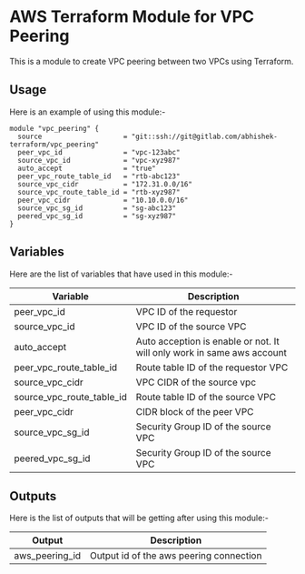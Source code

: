 # AWS Terraform Module for VPC Peering

This is a module to create VPC peering between two VPCs using Terraform.

## Usage

Here is an example of using this module:-

```hcl
module "vpc_peering" {
  source                    = "git::ssh://git@gitlab.com/abhishek-terraform/vpc_peering"
  peer_vpc_id               = "vpc-123abc"
  source_vpc_id             = "vpc-xyz987"
  auto_accept               = "true"
  peer_vpc_route_table_id   = "rtb-abc123"
  source_vpc_cidr           = "172.31.0.0/16"
  source_vpc_route_table_id = "rtb-xyz987"
  peer_vpc_cidr             = "10.10.0.0/16"
  source_vpc_sg_id          = "sg-abc123"
  peered_vpc_sg_id          = "sg-xyz987"
}
```

## Variables

Here are the list of variables that have used in this module:-

|**Variable** | **Description** |
|-------------|-----------------|
|peer_vpc_id | VPC ID of the requestor |
|source_vpc_id | VPC ID of the source VPC |
|auto_accept | Auto acception is enable or not. It will only work in same aws account |
|peer_vpc_route_table_id | Route table ID of the requestor VPC |
|source_vpc_cidr | VPC CIDR of the source vpc |
|source_vpc_route_table_id | Route table ID of the source VPC |
|peer_vpc_cidr | CIDR block of the peer VPC |
|source_vpc_sg_id | Security Group ID of the source VPC |
|peered_vpc_sg_id | Security Group ID of the source VPC |

## Outputs

Here is the list of outputs that will be getting after using this module:-

|**Output** | **Description** |
|-----------|-----------------|
|aws_peering_id | Output id of the aws peering connection |

